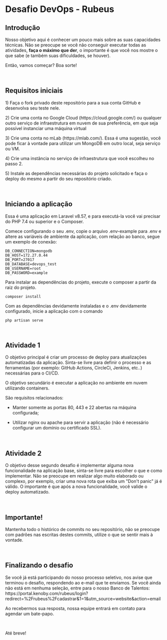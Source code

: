 # Desafio DevOps - Rubeus

## Introdução

<p>Nosso objetivo aqui é conhecer um pouco mais sobre as suas capacidades técnicas.
Não se preocupe se você não conseguir executar todas as atividades, <strong>faça o máximo que der</strong>, o importante é que você nos mostre o que sabe (e também suas dificuldades, se houver).</p>

<p>Então, vamos começar? Boa sorte!</p>

<br>

## Requisitos iniciais

<p>1) Faça o fork privado deste repositório para a sua conta GitHub e desenvolva seu teste nele.</p>
    
<p>2) Crie uma conta no Google Cloud (https://cloud.google.com/) ou qualquer outro serviço de infraestrutura em nuvem de sua preferência, em que seja possível instanciar uma máquina virtual</p>

<p>3) Crie uma conta no mLab (https://mlab.com/). Essa é uma sugestão, você pode ficar à vontade para utilizar um MongoDB em outro local, seja serviço ou VM.</p>

<p>4) Crie uma instância no serviço de infraestrutura que você escolheu no passo 2.</p>

<p>5) Instale as dependências necessárias do projeto solicitado e faça o deploy do mesmo a partir do seu repositório criado.</p>

<br>

## Iniciando a aplicação

<p>Essa é uma aplicação em Laravel v8.57, e para executá-la você vai precisar do PHP 7.4 ou superior e o Composer.</p>

<p>Comece configurando o seu .env, copie o arquivo .env-example para .env e altere as variáveis de ambiente da aplicação, com relação ao banco, segue um exemplo de conexão:</p>

    DB_CONNECTION=mongodb
    DB_HOST=172.27.0.44
    DB_PORT=27017
    DB_DATABASE=devops_test
    DB_USERNAME=root
    DB_PASSWORD=example

<p>Para instalar as dependências do projeto, execute o composer a partir da raiz do projeto.</p>

    composer install

<p>Com as dependências devidamente instaladas e o .env devidamente configurado, inicie a aplicação com o comando</p>

    php artisan serve

<br>

## Atividade 1

<p>O objetivo principal é criar um processo de deploy para atualizações automatizadas da aplicação. Sinta-se livre para definir o processo e as ferramentas (por exemplo: GitHub Actions, CircleCi, Jenkins, etc..) necessárias para o CI/CD.</p>

<p>O objetivo secundário é executar a aplicação no ambiente em nuvem utilizando containers.</p>

<p>São requisitos relacionados:</p>
    
* Manter somente as portas 80, 443 e 22 abertas na máquina configurada;</p>
    
* Utilizar nginx ou apache para servir a aplicação (não é necessário configurar um domínio ou certificado SSL).

<br>

## Atividade 2

<p>O objetivo desse segundo desafio é implementar alguma nova funcionalidade na aplicação base, sinta-se livre para escolher o que e como implementar. Não se preocupe em realizar algo muito elaborado ou complexo, por exemplo, criar uma nova rota que exiba um "Don't panic" já é válido. O importante é que após a nova funcionalidade, você valide o deploy automatizado.</p>

<br>

## Importante!

<p>Mantenha todo o histórico de commits no seu repositório, não se preocupe com padrões nas escritas destes commits, utilize o que se sentir mais à vontade.</p>

<br>

## Finalizando o desafio

<p>Se você já está participando do nosso processo seletivo, nos avise que terminou o desafio, respondendo ao e-mail que te enviamos.
Se você ainda não está em nenhuma seleção, entre para o nosso Banco de Talentos: https://portal.kenoby.com/rubeus/login?redirect=%2Frubeus%2Fcadastrar&1=1&utm_source=website&action=email </p>

<p>Ao recebermos sua resposta, nossa equipe entrará em contato para agendar um bate-papo.</p>

<br>
 
Até breve!
